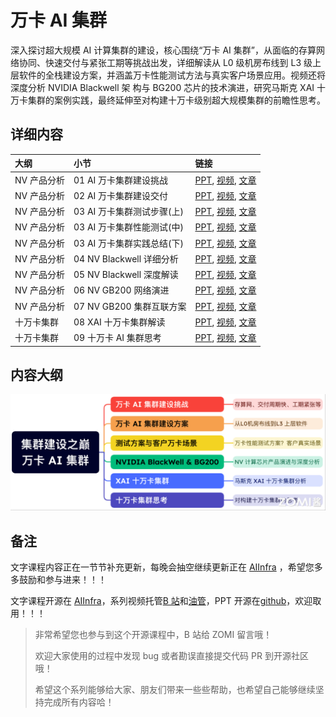 <!--Copyright © ZOMI 适用于[License](https://github.com/Infrasys-AI/AIInfra)版权许可-->

# 万卡 AI 集群

深入探讨超大规模 AI 计算集群的建设，核心围绕“万卡 AI 集群”，从面临的存算网络协同、快速交付与紧张工期等挑战出发，详细解读从 L0 级机房布线到 L3 级上层软件的全栈建设方案，并涵盖万卡性能测试方法与真实客户场景应用。视频还将深度分析 NVIDIA Blackwell 架 构与 BG200 芯片的技术演进，研究马斯克 XAI 十万卡集群的案例实践，最终延伸至对构建十万卡级别超大规模集群的前瞻性思考。

## 详细内容

| 大纲 | 小节 | 链接|
|:-- |:-- |:-- |
| NV 产品分析 | 01 AI 万卡集群建设挑战  | [PPT](./01Challenge.pdf), [视频](https://www.bilibili.com/video/BV1QTbxzyETx/), [文章](./01Challenge.md) |
| NV 产品分析 | 02 AI 万卡集群建设交付  | [PPT](./02Solution.pdf), [视频](https://www.bilibili.com/video/BV1JMYbzjE1b/), [文章](./02Solution.md) |
| NV 产品分析 | 03 AI 万卡集群测试步骤(上)  | [PPT](./03TestCase.pdf), [视频](https://www.bilibili.com/video/BV1jneqzPEsn/), [文章](./03TestCase.md) |
| NV 产品分析 | 03 AI 万卡集群性能测试(中)  | [PPT](./03TestCase.pdf), [视频](https://www.bilibili.com/video/BV116eqzJE8a/), [文章](./03TestCase.md) |
| NV 产品分析 | 03 AI 万卡集群实践总结(下)  | [PPT](./03TestCase.pdf), [视频](https://www.bilibili.com/video/BV1Uveqz9EGw/), [文章](./03TestCase.md) |
| NV 产品分析 | 04 NV Blackwell 详细分析  | [PPT](./04Evolution.pdf), [视频](https://www.bilibili.com/video/BV1iT6TYXE25), [文章](./04Evolution.md) |
| NV 产品分析 | 05 NV Blackwell 深度解读  | [PPT](./05Details.pdf), [视频](https://www.bilibili.com/video/BV1EczyYbEfE), [文章](./05Details.md) |
| NV 产品分析 | 06 NV GB200 网络演进  | [PPT](./06Network.pdf), [视频](https://www.bilibili.com/video/BV1Vgi2YJEk7), [文章](./06Network.md) |
| NV 产品分析 | 07 NV GB200 集群互联方案  | [PPT](./07Cluster.pdf), [视频](https://www.bilibili.com/video/BV1uaiXYbE5h), [文章](./07Cluster.md) |
| 十万卡集群 | 08 XAI 十万卡集群解读  | [PPT](./08XAI.pdf), [视频](https://www.bilibili.com/video/BV1Mui6YdE6s), [文章](./08XAI.md) |
| 十万卡集群 | 09 十万卡 AI 集群思考  | [PPT](./09CloudMatrix.pptx), [视频](https://www.bilibili.com/video/BV16MqsYNExP), [文章](./10Thought.md) |

## 内容大纲

![](./images/00outline.png)

## 备注

文字课程内容正在一节节补充更新，每晚会抽空继续更新正在 [AIInfra](https://infrasys-ai.github.io/aiinfra-docs) ，希望您多多鼓励和参与进来！！！

文字课程开源在 [AIInfra](https://infrasys-ai.github.io/aiinfra-docs)，系列视频托管[B 站](https://space.bilibili.com/517221395)和[油管](https://www.youtube.com/@ZOMI666/playlists)，PPT 开源在[github](https://github.com/Infrasys-AI/AIInfra)，欢迎取用！！！

> 非常希望您也参与到这个开源课程中，B 站给 ZOMI 留言哦！
>
> 欢迎大家使用的过程中发现 bug 或者勘误直接提交代码 PR 到开源社区哦！
>
> 希望这个系列能够给大家、朋友们带来一些些帮助，也希望自己能够继续坚持完成所有内容哈！
